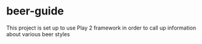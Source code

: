beer-guide
==========

This project is set up to use Play 2 framework in order to call up information about various beer styles
